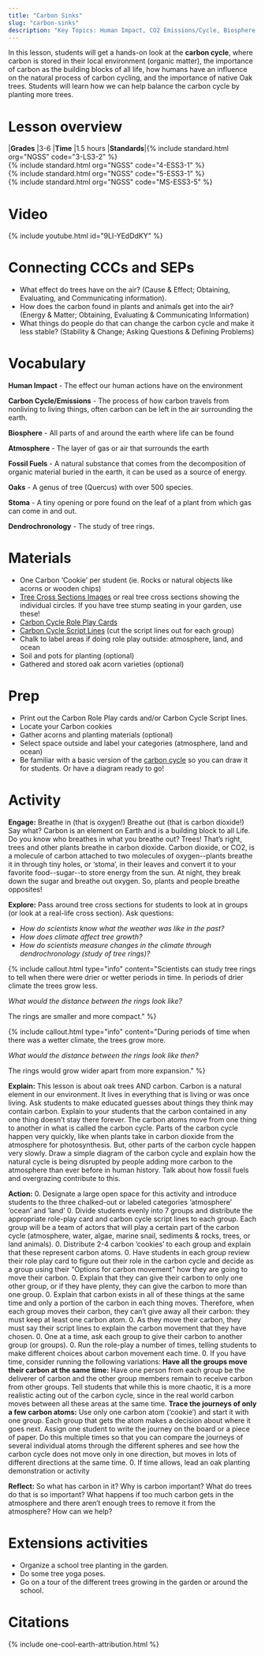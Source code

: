 ```yaml
---
title: "Carbon Sinks"
slug: "carbon-sinks"
description: "Key Topics: Human Impact, CO2 Emissions/Cycle, Biosphere, Atmosphere, Fossil Fuels, Oaks, Stoma, Dendrochronology"
---
```


In this lesson, students will get a hands-on look at the **carbon cycle**, where carbon is stored in their local environment (organic matter), the importance of carbon as the building blocks of all life, how humans have an influence on the natural process of carbon cycling, and the importance of native Oak trees. Students will learn how we can help balance the carbon cycle by planting more trees.

# Lesson overview

|**Grades**   |3-6
|**Time**     |1.5 hours
|**Standards**|{% include standard.html org="NGSS" code="3-LS3-2" %}<br>{% include standard.html org="NGSS" code="4-ESS3-1" %}<br>{% include standard.html org="NGSS" code="5-ESS3-1" %}<br>{% include standard.html org="NGSS" code="MS-ESS3-5" %}

# Video

{% include youtube.html id="9LI-YEdDdKY" %}

# Connecting CCCs and SEPs

* What effect do trees have on the air? (Cause & Effect; Obtaining, Evaluating, and Communicating information).
* How does the carbon found in plants and animals get into the air? (Energy & Matter; Obtaining, Evaluating & Communicating Information)
* What things do people do that can change the carbon cycle and make it less stable? (Stability & Change; Asking Questions & Defining Problems)

# Vocabulary

**Human Impact** - The effect our human actions have on the environment

**Carbon Cycle/Emissions** - The process of how carbon travels from nonliving to living things, often carbon can be left in the air surrounding the earth.

**Biosphere** - All parts of and around the earth where life can be found

**Atmosphere** - The layer of gas or air that surrounds the earth

**Fossil Fuels** - A natural substance that comes from the decomposition of organic material buried in the earth, it can be used as a source of energy.

**Oaks** - A genus of tree (Quercus) with over 500 species.

**Stoma** - A tiny opening or pore found on the leaf of a plant from which gas can come in and out.

**Dendrochronology** - The study of tree rings.

# Materials

* One Carbon ‘Cookie’ per student (ie. Rocks or natural objects like acorns or wooden chips)
* [Tree Cross Sections Images](https://docs.google.com/document/d/1sdzJfYO5uFcvMm5lbiyhjBOTlPb31Iir4ioZvyOsYzo/edit) or real tree cross sections showing the individual circles. If you have tree stump seating in your garden, use these!
* [Carbon Cycle Role Play Cards](https://www.calacademy.org/sites/default/files/assets/docs/pdf/048s1_carboncycledemocards.pdf)
* [Carbon Cycle Script Lines](https://drive.google.com/file/d/0B3I7UqacGp3uM3BFNkJ2MGpaeTQ/view?resourcekey=0-HJ5mMPXlojmO-EY24cdOEw) (cut the script lines out for each group)
* Chalk to label areas if doing role play outside: atmosphere, land, and ocean
* Soil and pots for planting (optional)
* Gathered and stored oak acorn varieties (optional)

# Prep

* Print out the Carbon Role Play cards and/or Carbon Cycle Script lines.
* Locate your Carbon cookies
* Gather acorns and planting materials (optional)
* Select space outside and label your categories (atmosphere, land and ocean)
* Be familiar with a basic version of the [carbon cycle](https://biologydictionary.net/carbon-cycle/#foobox-1/0/Carbon-Cycle-Diagram.jpg) so you can draw it for students. Or have a diagram ready to go!

# Activity

**Engage:** Breathe in (that is oxygen!) Breathe out (that is carbon dioxide!) Say what? Carbon is an element on Earth and is a building block to all Life. Do you know who breathes in what you breathe out? Trees! That’s right, trees and other plants breathe in carbon dioxide. Carbon dioxide, or CO2, is a molecule of carbon attached to two molecules of oxygen--plants breathe it in through tiny holes, or ‘stoma’, in their leaves and convert it to your favorite food--sugar--to store energy from the sun. At night, they break down the sugar and breathe out oxygen. So, plants and people breathe opposites!

**Explore:** Pass around tree cross sections for students to look at in groups (or look at a real-life cross section). Ask questions:

* _How do scientists know what the weather was like in the past?_
* _How does climate affect tree growth?_
* _How do scientists measure changes in the climate through dendrochronology (study of tree rings)?_

{%
include callout.html
type="info"
content="Scientists can study tree rings to tell when there were drier or wetter periods in time. In periods of drier climate the trees grow less.

_What would the distance between the rings look like?_

The rings are smaller and more compact."
%}

{%
include callout.html
type="info"
content="During periods of time when there was a wetter climate, the trees grow more.

_What would the distance between the rings look like then?_

The rings would grow wider apart from more expansion."
%}

**Explain:** This lesson is about oak trees AND carbon. Carbon is a natural element in our environment. It lives in everything that is living or was once living. Ask students to make educated guesses about things they  think may contain carbon. Explain to your students that the carbon contained in any one thing doesn’t stay there forever. The carbon atoms move from one thing to another in what is called the carbon cycle. Parts of the carbon cycle happen very quickly, like when plants take in carbon dioxide from the atmosphere for photosynthesis. But, other parts of the carbon cycle happen very slowly. Draw a simple diagram of the carbon cycle and explain how the natural cycle is being disrupted by people adding more carbon to the atmosphere than ever before in human history. Talk about how fossil fuels and overgrazing contribute to this.

**Action:**
0. Designate a large open space for this activity and introduce students to the three chalked-out or labeled categories ‘atmosphere’ ‘ocean’ and ‘land’
0. Divide students evenly into 7 groups and distribute the appropriate role-play card and carbon cycle script lines to each group. Each group will be a team of actors that will play a certain part of the carbon cycle (atmosphere, water, algae, marine snail, sediments & rocks, trees, or land animals).
0. Distribute 2-4 carbon ‘cookies’ to each group and explain that these represent carbon atoms.
0. Have students in each group review their role play card to figure out their role in the carbon cycle and decide as a group using their “Options for carbon movement” how they are going to move their carbon.
0. Explain that they can give their carbon to only one other group, or if they have plenty, they can give the carbon to more than one group.
0. Explain that carbon exists in all of these things at the same time and only a portion of the carbon in each thing moves. Therefore, when each group moves their carbon, they can’t give away all their carbon: they must keep at least one carbon atom.
0. As they move their carbon, they must say their script lines to explain the carbon movement that they have chosen.
0. One at a time, ask each group to give their carbon to another group (or groups).
0. Run the role-play a number of times, telling students to make different choices about carbon movement each time.
0. If you have time, consider running the following variations: **Have all the groups move their carbon at the same time:** Have one person from each group be the deliverer of carbon and the other group members remain to receive carbon from other groups. Tell students that while this is more chaotic, it is a more realistic acting out of the carbon cycle, since in the real world carbon moves between all these areas at the same time. **Trace the journeys of only a few carbon atoms:** Use only one carbon atom (‘cookie’) and start it with one group. Each group that gets the atom makes a decision about where it goes next. Assign one student to write the journey on the board or a piece of paper. Do this multiple times so that you can compare the journeys of several individual atoms through the different spheres and see how the carbon cycle does not move only  in one direction, but moves in lots of different directions at the same time.
0. If time allows, lead an oak planting demonstration or activity

**Reflect:** So what has carbon in it? Why is carbon important? What do trees do that is so important? What happens if too much carbon gets in the atmosphere and there aren’t enough trees to remove it from the atmosphere? How can we help?

# Extensions activities

- Organize a school tree planting in the garden.
- Do some tree yoga poses.
- Go on a tour of the different trees growing in the garden or around the school.

# Citations

{% include one-cool-earth-attribution.html %}
